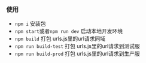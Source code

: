 ### 使用
* `npm i` 安装包
* `npm start`或者`npm run dev` 启动本地开发环境
* `npm build` 打包 urls.js里的url请求同域
* `npm run build-test` 打包 urls.js里的url请求到测试服
* `npm run build-prod` 打包 urls.js里的url请求到生产服